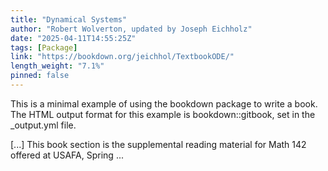 ```yaml
---
title: "Dynamical Systems"
author: "Robert Wolverton, updated by Joseph Eichholz"
date: "2025-04-11T14:55:25Z"
tags: [Package]
link: "https://bookdown.org/jeichhol/TextbookODE/"
length_weight: "7.1%"
pinned: false
---
```


<p>This is a minimal example of using the bookdown package to write a book. The HTML output format for this example is bookdown::gitbook, set in the _output.yml file.</p> [...] This book section is the supplemental reading material for Math 142 offered at USAFA, Spring ...
